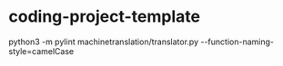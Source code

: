 # coding-project-template

python3 -m pylint machinetranslation/translator.py --function-naming-style=camelCase